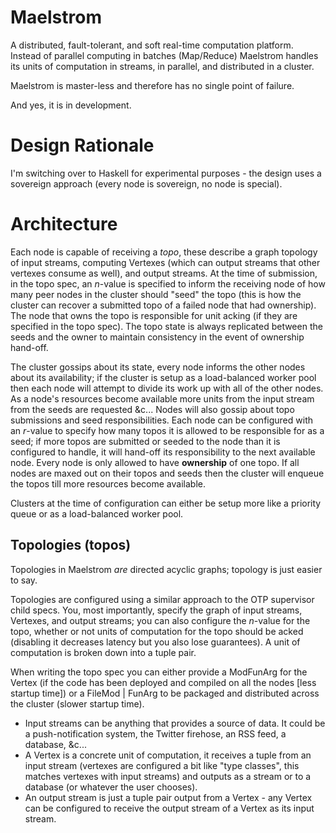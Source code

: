 Maelstrom
=========

A distributed, fault-tolerant, and soft real-time computation platform. Instead of parallel computing in batches (Map/Reduce) Maelstrom handles its units of computation in streams, in parallel, and distributed in a cluster.

Maelstrom is master-less and therefore has no single point of failure.

And yes, it is in development.

Design Rationale
================

I'm switching over to Haskell for experimental purposes - the design uses a sovereign approach (every node is sovereign, no node is special).

Architecture
============

Each node is capable of receiving a _topo_, these describe a graph topology of input streams, computing Vertexes (which can output streams that other vertexes consume as well), and output streams. At the time of submission, in the topo spec, an _n_-value is specified to inform the receiving node of how many peer nodes in the cluster should "seed" the topo (this is how the cluster can recover a submitted topo of a failed node that had ownership). The node that owns the topo is responsible for unit acking (if they are specified in the topo spec). The topo state is always replicated between the seeds and the owner to maintain consistency in the event of ownership hand-off.

The cluster gossips about its state, every node informs the other nodes about its availability; if the cluster is setup as a load-balanced worker pool then each node will attempt to divide its work up with all of the other nodes. As a node's resources become available more units from the input stream from the seeds are requested &c... Nodes will also gossip about topo submissions and seed responsibilities. Each node can be configured with an _r_-value to specify how many topos it is allowed to be responsible for as a seed; if more topos are submitted or seeded to the node than it is configured to handle, it will hand-off its responsibility to the next available node. Every node is only allowed to have __ownership__ of one topo. If all nodes are maxed out on their topos and seeds then the cluster will enqueue the topos till more resources become available.

Clusters at the time of configuration can either be setup more like a priority queue or as a load-balanced worker pool.

Topologies (topos)
------------------

Topologies in Maelstrom *are* directed acyclic graphs; topology is just easier to say.

Topologies are configured using a similar approach to the OTP supervisor child specs. You, most importantly, specify the graph of input streams, Vertexes, and output streams; you can also configure the _n_-value for the topo, whether or not units of computation for the topo should be acked (disabling it decreases latency but you also lose guarantees). A unit of computation is broken down into a tuple pair.

When writing the topo spec you can either provide a ModFunArg for the Vertex (if the code has been deployed and compiled on all the nodes [less startup time]) or a FileMod | FunArg to be packaged and distributed across the cluster (slower startup time).


* Input streams can be anything that provides a source of data. It could be a push-notification system, the Twitter firehose, an RSS feed, a database, &c...
* A Vertex is a concrete unit of computation, it receives a tuple from an input stream (vertexes are configured a bit like "type classes", this matches vertexes with input streams) and outputs as a stream or to a database (or whatever the user chooses).
* An output stream is just a tuple pair output from a Vertex - any Vertex can be configured to receive the output stream of a Vertex as its input stream.
